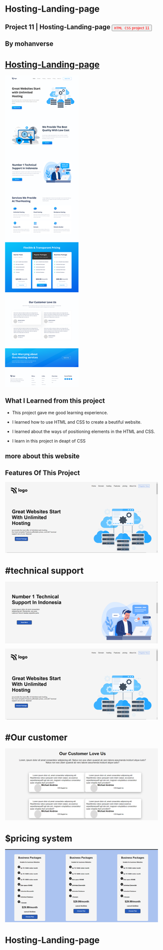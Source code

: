 # Hosting-Landing-page

## Project 11 | Hosting-Landing-page <a><button name="button" style = "color: red" onclick="https:">`HTML CSS` project 11</button></a>
## By mohanverse

# [Hosting-Landing-page](Hosting-Landing-page)

![project 9](./screenshot/Screenshot(74).png)

## What I Learned from this project

* This project gave me good learning experience.

* I learned how to use HTML and CSS to create a beutiful website.

* I learned about the ways of positioning elements in the HTML and CSS.

* I learn in this project in deapt of CSS

## more about this website
## Features Of This Project

![project 11](./screenshot/Screenshot%20(72).png)

# #technical support

![project 11](./screenshot/Screenshot%20(70).png)



![project 11](./screenshot/Screenshot%20(72).png)

# #Our customer


![project 11](./screenshot/Screenshot%20(73).png)
 
# $pricing system

![project 11](./screenshot/Screenshot%20(67).png)

# Hosting-Landing-page
